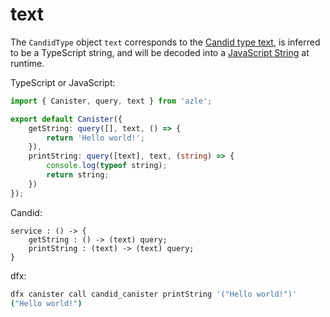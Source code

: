 # text

The `CandidType` object `text` corresponds to the [Candid type text](https://internetcomputer.org/docs/current/references/candid-ref#type-text), is inferred to be a TypeScript string, and will be decoded into a [JavaScript String](https://developer.mozilla.org/en-US/docs/Web/JavaScript/Reference/Global_Objects/String) at runtime.

TypeScript or JavaScript:

```typescript
import { Canister, query, text } from 'azle';

export default Canister({
    getString: query([], text, () => {
        return 'Hello world!';
    }),
    printString: query([text], text, (string) => {
        console.log(typeof string);
        return string;
    })
});
```

Candid:

```
service : () -> {
    getString : () -> (text) query;
    printString : (text) -> (text) query;
}
```

dfx:

```bash
dfx canister call candid_canister printString '("Hello world!")'
("Hello world!")
```
